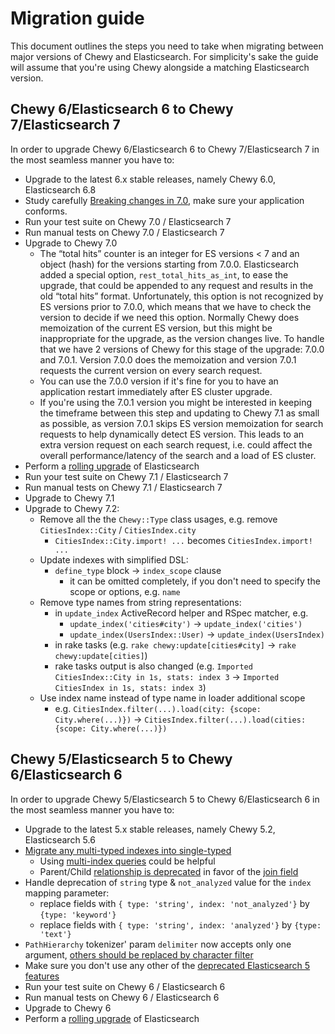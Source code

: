 # Migration guide

This document outlines the steps you need to take when migrating between major versions of
Chewy and Elasticsearch. For simplicity's sake the guide will assume that you're using
Chewy alongside a matching Elasticsearch version.

## Chewy 6/Elasticsearch 6 to Chewy 7/Elasticsearch 7

In order to upgrade Chewy 6/Elasticsearch 6 to Chewy 7/Elasticsearch 7 in the most seamless manner you have to:

* Upgrade to the latest 6.x stable releases, namely Chewy 6.0, Elasticsearch 6.8
* Study carefully [Breaking changes in 7.0](https://www.elastic.co/guide/en/elasticsearch/reference/7.17/breaking-changes-7.0.html), make sure your application conforms.
* Run your test suite on Chewy 7.0 / Elasticsearch 7
* Run manual tests on Chewy 7.0 / Elasticsearch 7
* Upgrade to Chewy 7.0
  * The “total hits” counter is an integer for ES versions < 7 and an object (hash) for the versions starting from 7.0.0. Elasticsearch added a special option, `rest_total_hits_as_int`, to ease the upgrade, that could be appended to any request and results in the old “total hits” format. Unfortunately, this option is not recognized by ES versions prior to 7.0.0, which means that we have to check the version to decide if we need this option.
    Normally Chewy does memoization of the current ES version, but this might be inappropriate for the upgrade, as the version changes live.
    To handle that we have 2 versions of Chewy for this stage of the upgrade: 7.0.0 and 7.0.1. Version 7.0.0 does the memoization and version 7.0.1 requests the current version on every search request. 
  * You can use the 7.0.0 version if it's fine for you to have an application restart immediately after ES cluster upgrade.
  * If you're using the 7.0.1 version you might be interested in keeping the timeframe between this step and updating to Chewy 7.1 as small as possible, as version 7.0.1 skips ES version memoization for search requests to help dynamically detect ES version. This leads to an extra version request on each search request, i.e. could affect the overall performance/latency of the search and a load of ES cluster.
* Perform a [rolling upgrade](https://www.elastic.co/guide/en/elasticsearch/reference//rolling-upgrades.html) of Elasticsearch
* Run your test suite on Chewy 7.1 / Elasticsearch 7
* Run manual tests on Chewy 7.1 / Elasticsearch 7
* Upgrade to Chewy 7.1
* Upgrade to Chewy 7.2:
  * Remove all the the `Chewy::Type` class usages, e.g. remove `CitiesIndex::City` / `CitiesIndex.city`
    * `CitiesIndex::City.import! ...` becomes `CitiesIndex.import! ...`
  * Update indexes with simplified DSL:
    * `define_type` block -> `index_scope` clause
      * it can be omitted completely, if you don't need to specify the scope or options, e.g. `name`
  * Remove type names from string representations:
    * in `update_index` ActiveRecord helper and RSpec matcher, e.g.
      * `update_index('cities#city')` -> `update_index('cities')`
      * `update_index(UsersIndex::User)` -> `update_index(UsersIndex)`
    * in rake tasks (e.g. `rake chewy:update[cities#city]` -> `rake chewy:update[cities]`)
    * rake tasks output is also changed (e.g. `Imported CitiesIndex::City in 1s, stats: index 3` -> `Imported CitiesIndex in 1s, stats: index 3`)
  * Use index name instead of type name in loader additional scope
    * e.g. `CitiesIndex.filter(...).load(city: {scope: City.where(...)})` -> `CitiesIndex.filter(...).load(cities: {scope: City.where(...)})`

## Chewy 5/Elasticsearch 5 to Chewy 6/Elasticsearch 6

In order to upgrade Chewy 5/Elasticsearch 5 to Chewy 6/Elasticsearch 6 in the most seamless manner you have to:

* Upgrade to the latest 5.x stable releases, namely Chewy 5.2, Elasticsearch 5.6
* [Migrate any multi-typed indexes into single-typed](https://www.elastic.co/guide/en/elasticsearch/reference/6.8/removal-of-types.html)
  * Using [multi-index queries](https://github.com/toptal/chewy/pull/657) could be helpful
  * Parent/Child [relationship is deprecated](https://www.elastic.co/guide/en/elasticsearch/reference/6.8/removal-of-types.html#parent-child-mapping-types) in favor of the [join field](https://www.elastic.co/guide/en/elasticsearch/reference/6.8/parent-join.html)
* Handle deprecation of `string` type & `not_analyzed` value for the `index` mapping parameter:
  * replace fields with `{ type: 'string', index: 'not_analyzed'}` by `{type: 'keyword'}`
  * replace fields with `{ type: 'string', index: 'analyzed'}` by `{type: 'text'}`
* `PathHierarchy` tokenizer' param `delimiter` now accepts only one argument, [others should be replaced by character filter ](https://discuss.elastic.co/t/multichar-delimiter-in-path-hierarchy-tokenizer/16203)
* Make sure you don't use any other of the [deprecated Elasticsearch 5 features](https://www.elastic.co/guide/en/elasticsearch/reference/6.8/breaking-changes-6.0.html)
* Run your test suite on Chewy 6 / Elasticsearch 6
* Run manual tests on Chewy 6 / Elasticsearch 6
* Upgrade to Chewy 6
* Perform a [rolling upgrade](https://www.elastic.co/guide/en/elasticsearch/reference/6.8/rolling-upgrades.html) of Elasticsearch
